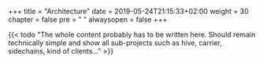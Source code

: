 +++
title = "Architecture"
date = 2019-05-24T21:15:33+02:00
weight = 30
chapter = false
pre = "<i class='fa ela-page'></i> "
alwaysopen = false
+++

{{< todo "The whole content probably has to be written here. Should remain technically simple and show all sub-projects such as hive, carrier, sidechains, kind of clients..." >}}